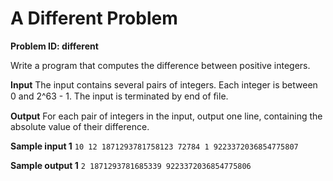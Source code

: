 # A Different Problem
**Problem ID: different**

Write a program that computes the difference between positive integers.

**Input**
The input contains several pairs of integers. Each integer is between 0 and 2^63 - 1. The input is terminated by end
of ﬁle.

**Output**
For each pair of integers in the input, output one line, containing the absolute value of their difference.

**Sample input 1**
``
10 12
1871293781758123 72784
1 9223372036854775807
``

**Sample output 1**
``
2
1871293781685339
9223372036854775806
``
